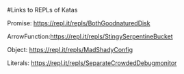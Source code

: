 #Links to REPLs of Katas

Promise: https://repl.it/repls/BothGoodnaturedDisk

ArrowFunction:https://repl.it/repls/StingySerpentineBucket

Object: https://repl.it/repls/MadShadyConfig

Literals: https://repl.it/repls/SeparateCrowdedDebugmonitor

